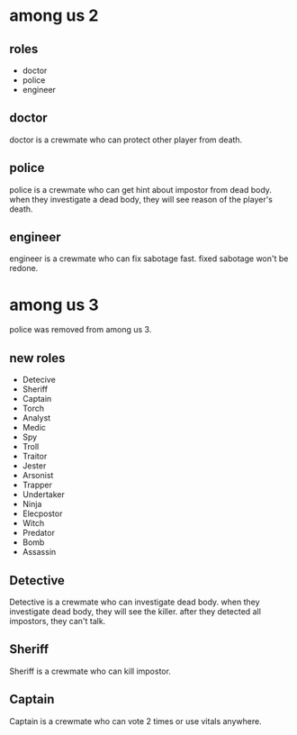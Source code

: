 # among us 2

## roles
- doctor
- police
- engineer
## doctor
doctor is a crewmate who can protect other player from death.
## police
police is a crewmate who can get hint about impostor from dead body. when they investigate a dead body, they will see reason of the player's death.
## engineer
engineer is a crewmate who can fix sabotage fast. fixed sabotage won't be redone.

# among us 3
police was removed from among us 3.

## new roles
- Detecive
- Sheriff
- Captain
- Torch
- Analyst
- Medic
- Spy
- Troll
- Traitor
- Jester
- Arsonist
- Trapper
- Undertaker
- Ninja
- Elecpostor
- Witch
- Predator
- Bomb
- Assassin
## Detective
Detective is a crewmate who can investigate dead body. when they investigate dead body, they will see the killer. after they detected all impostors, they can't talk.

## Sheriff
Sheriff is a crewmate who can kill impostor.

## Captain
Captain is a crewmate who can vote 2 times or use vitals anywhere.

